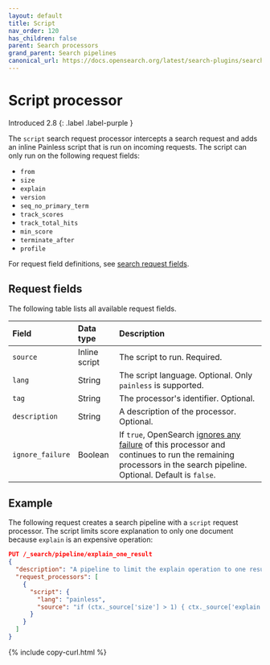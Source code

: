```yaml
---
layout: default
title: Script
nav_order: 120
has_children: false
parent: Search processors
grand_parent: Search pipelines
canonical_url: https://docs.opensearch.org/latest/search-plugins/search-pipelines/script-processor/
---
```


# Script processor
Introduced 2.8
{: .label .label-purple }

The `script` search request processor intercepts a search request and adds an inline Painless script that is run on incoming requests. The script can only run on the following request fields:

- `from` 
- `size` 
- `explain` 
- `version` 
- `seq_no_primary_term` 
- `track_scores`  
- `track_total_hits` 
- `min_score` 
- `terminate_after` 
- `profile` 

For request field definitions, see [search request fields]({{site.url}}{{site.baseurl}}/api-reference/search#request-body).

## Request fields

The following table lists all available request fields.

Field | Data type | Description
:--- | :--- | :---
`source` | Inline script | The script to run. Required.
`lang` | String | The script language. Optional. Only `painless` is supported.
`tag` | String | The processor's identifier. Optional.
`description` | String | A description of the processor. Optional.
`ignore_failure` | Boolean | If `true`, OpenSearch [ignores any failure]({{site.url}}{{site.baseurl}}/search-plugins/search-pipelines/creating-search-pipeline/#ignoring-processor-failures) of this processor and continues to run the remaining processors in the search pipeline. Optional. Default is `false`.

## Example 

The following request creates a search pipeline with a `script` request processor. The script limits score explanation to only one document because `explain` is an expensive operation:

```json
PUT /_search/pipeline/explain_one_result
{
  "description": "A pipeline to limit the explain operation to one result only",
  "request_processors": [
    {
      "script": {
        "lang": "painless",
        "source": "if (ctx._source['size'] > 1) { ctx._source['explain'] = false } else { ctx._source['explain'] = true }"
      }
    }
  ]
} 
```
{% include copy-curl.html %}
